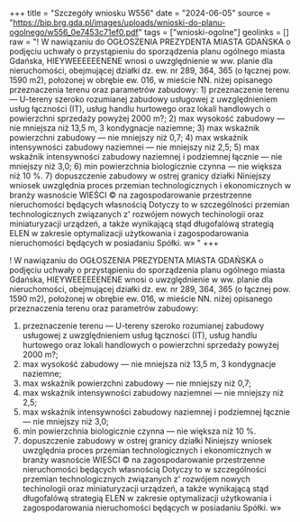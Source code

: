 +++
title = "Szczegóły wniosku W556"
date = "2024-06-05"
source = "https://bip.brg.gda.pl/images/uploads/wnioski-do-planu-ogolnego/w556_0e7453c71ef0.pdf"
tags = ["wnioski-ogolne"]
geolinks = []
raw = "! W nawiązaniu do OGŁOSZENIA PREZYDENTA MIASTA GDAŃSKA o podjęciu uchwały o przystąpieniu do sporządzenia planu ogólnego miasta Gdańska, HIEYWEEEEEENENE wnosi o uwzględnienie w ww. planie dla nieruchomości, obejmującej działki dz. ew. nr 289, 364, 365 (o łącznej pow. 1590 m2), położonej w obrębie ew. 016, w mieście NN. niżej opisanego przeznaczenia terenu oraz parametrów zabudowy: 1) przeznaczenie terenu — U-tereny szeroko rozumianej zabudowy usługowej z uwzględnieniem usług łączności (IT), usług handlu hurtowego oraz lokali handlowych o powierzchni sprzedaży powyżej 2000 m?; 2) max wysokość zabudowy — nie mniejsza niż 13,5 m, 3 kondygnacje naziemne; 3) max wskaźnik powierzchni zabudowy — nie mniejszy niż 0,7; 4) max wskaźnik intensywności zabudowy naziemnei — nie mniejszy niż 2,5; 5) max wskaźnik intensywności zabudowy naziemnej i podziemnej łącznie — nie mniejszy niż 3,0; 6) min powierzchnia biologicznie czynna — nie większa niż 10 %. 7) dopuszczenie zabudowy w ostrej granicy działki Niniejszy wniosek uwzględnia proces przemian technologicznych i ekonomicznych w branży wasnoście WIEŚCI © na zagospodarowanie przestrzenne nieruchomości będących własnością Dotyczy to w szczególności przemian technologicznych związanych z' rozwójem nowych techinologii oraz miniaturyzacji urządzeń, a także wynikającą stąd długofalówą strategią ELEN w zakresie optymalizacji użytkowania i zagospodarowania nieruchomości będących w posiadaniu Spółki. w» "
+++

! W nawiązaniu do OGŁOSZENIA PREZYDENTA MIASTA GDAŃSKA o podjęciu uchwały o
przystąpieniu do sporządzenia planu ogólnego miasta Gdańska, HIEYWEEEEEENENE wnosi o
uwzględnienie w ww. planie dla nieruchomości, obejmującej działki dz. ew. nr 289, 364, 365
(o łącznej pow. 1590 m2), położonej w obrębie ew. 016, w mieście NN.
niżej opisanego przeznaczenia terenu oraz parametrów zabudowy:
1) przeznaczenie terenu — U-tereny szeroko rozumianej zabudowy usługowej z
uwzględnieniem usług łączności (IT), usług handlu hurtowego oraz lokali handlowych o
powierzchni sprzedaży powyżej 2000 m?;
2) max wysokość zabudowy — nie mniejsza niż 13,5 m, 3 kondygnacje naziemne;
3) max wskaźnik powierzchni zabudowy — nie mniejszy niż 0,7;
4) max wskaźnik intensywności zabudowy naziemnei — nie mniejszy niż 2,5;
5) max wskaźnik intensywności zabudowy naziemnej i podziemnej łącznie — nie mniejszy niż 3,0;
6) min powierzchnia biologicznie czynna — nie większa niż 10 %.
7) dopuszczenie zabudowy w ostrej granicy działki
Niniejszy wniosek uwzględnia proces przemian technologicznych i ekonomicznych w branży
wasnoście WIEŚCI © na zagospodarowanie przestrzenne nieruchomości będących
własnością Dotyczy to w szczególności przemian technologicznych związanych
z' rozwójem nowych techinologii oraz miniaturyzacji urządzeń, a także wynikającą stąd długofalówą
strategią ELEN w zakresie optymalizacji użytkowania i zagospodarowania
nieruchomości będących w posiadaniu Spółki. w»



